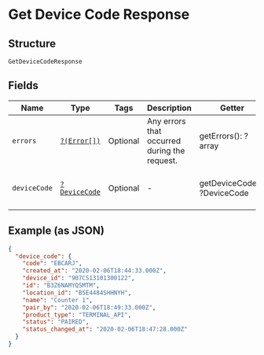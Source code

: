 
# Get Device Code Response

## Structure

`GetDeviceCodeResponse`

## Fields

| Name | Type | Tags | Description | Getter | Setter |
|  --- | --- | --- | --- | --- | --- |
| `errors` | [`?(Error[])`](/doc/models/error.md) | Optional | Any errors that occurred during the request. | getErrors(): ?array | setErrors(?array errors): void |
| `deviceCode` | [`?DeviceCode`](/doc/models/device-code.md) | Optional | - | getDeviceCode(): ?DeviceCode | setDeviceCode(?DeviceCode deviceCode): void |

## Example (as JSON)

```json
{
  "device_code": {
    "code": "EBCARJ",
    "created_at": "2020-02-06T18:44:33.000Z",
    "device_id": "907CS13101300122",
    "id": "B3Z6NAMYQSMTM",
    "location_id": "B5E4484SHHNYH",
    "name": "Counter 1",
    "pair_by": "2020-02-06T18:49:33.000Z",
    "product_type": "TERMINAL_API",
    "status": "PAIRED",
    "status_changed_at": "2020-02-06T18:47:28.000Z"
  }
}
```

